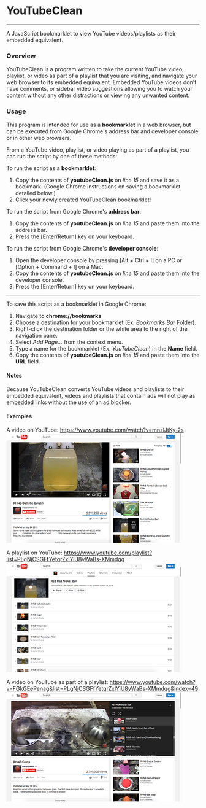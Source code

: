 # YouTubeClean
-----

A JavaScript bookmarklet to view YouTube videos/playlists as their embedded equivalent.

### Overview

  YouTubeClean is a program written to take the current YouTube video, playlist, or video as part of a playlist that you are visiting, and navigate your web browser to its embedded equivalent. Embedded YouTube videos don't have comments, or sidebar video suggestions allowing you to watch your content without any other distractions or viewing any unwanted content.

### Usage

This program is intended for use as a **bookmarklet** in a web browser, but can be executed from Google Chrome's address bar and developer console or in other web browsers.

From a YouTube video, playlist, or video playing as part of a playlist, you can run the script by one of these methods:

To run the script as a **bookmarklet**:
  1. Copy the contents of **youtubeClean.js** on _line 15_ and save it as a bookmark. (Google Chrome instructions on saving a bookmarklet detailed below.)
  2. Click your newly created YouTubeClean bookmarklet!

To run the script from Google Chrome's **address bar**:
  1. Copy the contents of **youtubeClean.js** on _line 15_ and paste them into the address bar.
  2. Press the [Enter/Return] key on your keyboard.

To run the script from Google Chrome's **developer console**:
  1. Open the developer console by pressing [Alt + Ctrl + I] on a PC or [Option + Command + I] on a Mac.
  2. Copy the contents of **youtubeClean.js** on _line 15_ and paste them into the developer console.
  3. Press the [Enter/Return] key on your keyboard.

-----

To save this script as a bookmarklet in Google Chrome:
  1. Navigate to **chrome://bookmarks**
  2. Choose a destination for your bookmarklet (Ex. _Bookmarks Bar_ Folder).
  3. Right-click the destination folder or the white area to the right of the navigation pane.
  4. Select _Add Page..._ from the context menu.
  5. Type a name for the bookmarklet (Ex. _YouTubeClean_) in the **Name** field.
  6. Copy the contents of **youtubeClean.js** on _line 15_ and paste them into the **URL** field.

#### Notes

Because YouTubeClean converts YouTube videos and playlists to their embedded equivalent, videos and playlists that contain ads will not play as embedded links without the use of an ad blocker.


#### Examples

A video on YouTube:
  https://www.youtube.com/watch?v=mnzlJtKy-2s
  ![Video](https://github.com/dkidd928/YouTubeClean/blob/master/images/video_small.png)

A playlist on YouTube:
  https://www.youtube.com/playlist?list=PLgNjCSGFfYetqrZxlYiU8yWaBs-XMmdqg
  ![Playlist](https://github.com/dkidd928/YouTubeClean/blob/master/images/playlist_small.png)

A video on YouTube as part of a playlist:
  https://www.youtube.com/watch?v=FGkGEePenag&list=PLgNjCSGFfYetqrZxlYiU8yWaBs-XMmdqg&index=49
  ![Video in playlist](https://github.com/dkidd928/YouTubeClean/blob/master/images/videoInPlaylist_small.png)